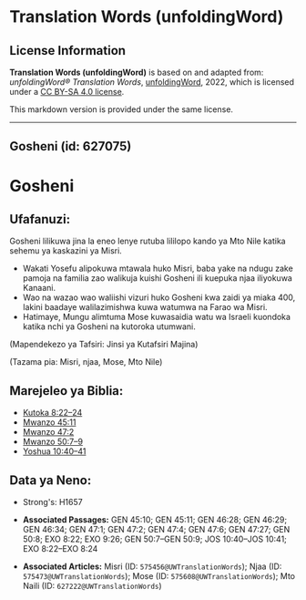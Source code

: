 # Translation Words (unfoldingWord)

## License Information

**Translation Words (unfoldingWord)** is based on and adapted from: _unfoldingWord® Translation Words_, [unfoldingWord](https://unfoldingword.org/utw), 2022, which is licensed under a [CC BY-SA 4.0 license](https://creativecommons.org/licenses/by-sa/4.0/legalcode.en).

This markdown version is provided under the same license.



--------------------------------

## Gosheni (id: 627075)

Gosheni
=======

Ufafanuzi:
----------

Gosheni lilikuwa jina la eneo lenye rutuba lililopo kando ya Mto Nile katika sehemu ya kaskazini ya Misri.

* Wakati Yosefu alipokuwa mtawala huko Misri, baba yake na ndugu zake pamoja na familia zao walikuja kuishi Gosheni ili kuepuka njaa iliyokuwa Kanaani.
* Wao na wazao wao waliishi vizuri huko Gosheni kwa zaidi ya miaka 400, lakini baadaye walilazimishwa kuwa watumwa na Farao wa Misri.
* Hatimaye, Mungu alimtuma Mose kuwasaidia watu wa Israeli kuondoka katika nchi ya Gosheni na kutoroka utumwani.

(Mapendekezo ya Tafsiri: Jinsi ya Kutafsiri Majina)

(Tazama pia: Misri, njaa, Mose, Mto Nile)

Marejeleo ya Biblia:
--------------------

* [Kutoka 8:22–24](https://ref.ly/Exod8:22-Exod8:24)
* [Mwanzo 45:11](https://ref.ly/Gen45:11)
* [Mwanzo 47:2](https://ref.ly/Gen47:2)
* [Mwanzo 50:7–9](https://ref.ly/Gen50:7-Gen50:9)
* [Yoshua 10:40–41](https://ref.ly/Josh10:40-Josh10:41)

Data ya Neno:
-------------

* Strong's: H1657

* **Associated Passages:** GEN 45:10; GEN 45:11; GEN 46:28; GEN 46:29; GEN 46:34; GEN 47:1; GEN 47:2; GEN 47:4; GEN 47:6; GEN 47:27; GEN 50:8; EXO 8:22; EXO 9:26; GEN 50:7–GEN 50:9; JOS 10:40–JOS 10:41; EXO 8:22–EXO 8:24
* **Associated Articles:** Misri (ID: `575456@UWTranslationWords`); Njaa (ID: `575473@UWTranslationWords`); Mose (ID: `575608@UWTranslationWords`); Mto Naili (ID: `627222@UWTranslationWords`)

